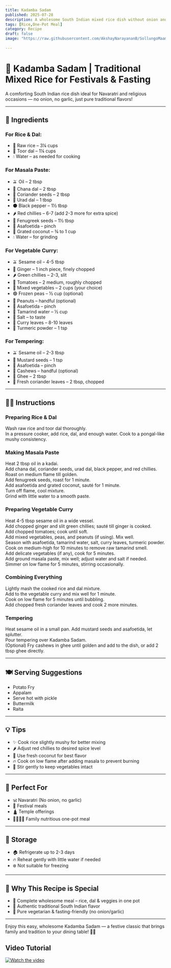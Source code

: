 ```yaml
---
title: Kadamba Sadam  
published: 2025-07-28  
description: A wholesome South Indian mixed rice dish without onion and garlic, perfect for festivals, fasting, and traditional occasions.  
tags: [Rice,One-Pot Meal]  
category: Recipe  
draft: false  
image: "https://raw.githubusercontent.com/AkshayNarayananB/SollungoMaami/master/images/kadamba sadam.png" 
  
---
```


# 🍚 Kadamba Sadam | Traditional Mixed Rice for Festivals & Fasting

A comforting South Indian rice dish ideal for Navaratri and religious occasions — no onion, no garlic, just pure traditional flavors!

---

## 🛒 Ingredients

### For Rice & Dal:  
- 🍚 Raw rice – 3¼ cups  
- 🫘 Toor dal – 1¼ cups  
- 💧 Water – as needed for cooking  

### For Masala Paste:  
- 🫒 Oil – 2 tbsp  
- 🫘 Chana dal – 2 tbsp  
- 🌿 Coriander seeds – 2 tbsp  
- 🫘 Urad dal – 1 tbsp  
- ⚫ Black pepper – 1½ tbsp  
- 🌶️ Red chillies – 6-7 (add 2-3 more for extra spice)  
- 🌱 Fenugreek seeds – 1½ tbsp  
- 🧄 Asafoetida – pinch  
- 🥥 Grated coconut – ¾ to 1 cup  
- 💧 Water – for grinding  

### For Vegetable Curry:  
- 🫒 Sesame oil – 4-5 tbsp  
- 🫚 Ginger – 1 inch piece, finely chopped  
- 🌶️ Green chillies – 2-3, slit  
- 🍅 Tomatoes – 2 medium, roughly chopped  
- 🥕 Mixed vegetables – 2 cups (your choice)  
- 🟢 Frozen peas – ½ cup (optional)  
- 🥜 Peanuts – handful (optional)  
- 🧄 Asafoetida – pinch  
- 🍋 Tamarind water – ½ cup  
- 🧂 Salt – to taste  
- 🍃 Curry leaves – 8-10 leaves  
- 🌟 Turmeric powder – 1 tsp  

### For Tempering:  
- 🫒 Sesame oil – 2-3 tbsp  
- 🌱 Mustard seeds – 1 tsp  
- 🧄 Asafoetida – pinch  
- 🥜 Cashews – handful (optional)  
- 🧈 Ghee – 2 tbsp  
- 🌿 Fresh coriander leaves – 2 tbsp, chopped  

---

## 👩‍🍳 Instructions

### Preparing Rice & Dal  
 Wash raw rice and toor dal thoroughly.  
In a pressure cooker, add rice, dal, and enough water. Cook to a pongal-like mushy consistency.  

### Making Masala Paste  
Heat 2 tbsp oil in a kadai.  
Add chana dal, coriander seeds, urad dal, black pepper, and red chillies. Roast on medium flame till golden.  
Add fenugreek seeds, roast for 1 minute.  
Add asafoetida and grated coconut, sauté for 1 minute.  
Turn off flame, cool mixture.  
Grind with little water to a smooth paste.  

### Preparing Vegetable Curry  
Heat 4-5 tbsp sesame oil in a wide vessel.  
Add chopped ginger and slit green chillies; sauté till ginger is cooked.  
Add chopped tomatoes; cook until soft.  
Add mixed vegetables, peas, and peanuts (if using). Mix well.  
Season with asafoetida, tamarind water, salt, curry leaves, turmeric powder.  
Cook on medium-high for 10 minutes to remove raw tamarind smell.  
Add delicate vegetables (if any), cook for 5 minutes.  
Add ground masala paste, mix well; adjust water and salt if needed.  
Simmer on low flame for 5 minutes, stirring occasionally.  

### Combining Everything  
Lightly mash the cooked rice and dal mixture.  
Add to the vegetable curry and mix well for 1 minute.  
Cook on low flame for 5 minutes until bubbling.  
Add chopped fresh coriander leaves and cook 2 more minutes.  

### Tempering  
Heat sesame oil in a small pan. Add mustard seeds and asafoetida, let splutter.  
Pour tempering over Kadamba Sadam.  
(Optional) Fry cashews in ghee until golden and add to the dish, or add 2 tbsp ghee directly.  

---

## 🍽️ Serving Suggestions  
- Potato Fry
- Appalam
- Serve hot with pickle  
- Buttermilk  
- Raita
  
---

## 💡 Tips   
- ✨ Cook rice slightly mushy for better mixing  
- 🌶️ Adjust red chillies to desired spice level  
- 🥥 Use fresh coconut for best flavor  
- 🔥 Cook on low flame after adding masala to prevent burning  
- 🥄 Stir gently to keep vegetables intact  

---

## 🙏 Perfect For  
- 🕉️ Navaratri (No onion, no garlic)  
- 🎉 Festival meals  
- 🛕 Temple offerings  
- 👨‍👩‍👧‍👦 Family nutritious one-pot meal  

---

## 🧊 Storage  
- 🏠 Refrigerate up to 2-3 days  
- 🔥 Reheat gently with little water if needed  
- ❄️ Not suitable for freezing  

---

## 🌟 Why This Recipe is Special  
- 🍚 Complete wholesome meal – rice, dal & veggies in one pot  
- 🌿 Authentic traditional South Indian flavor  
- 💚 Pure vegetarian & fasting-friendly (no onion/garlic)  

---

Enjoy this easy, wholesome Kadamba Sadam — a festive classic that brings family and tradition to your dining table! 🌾🙏


## Video Tutorial

[![Watch the video](https://img.youtube.com/vi/VIDEO_ID/0.jpg)](https://youtu.be/rWXC8KSU-VY?si=lQDWBpJCuGWok_b1)
